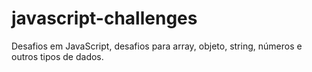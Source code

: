 # javascript-challenges
Desafios em JavaScript, desafios para array, objeto, string, números e outros tipos de dados.
